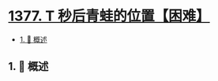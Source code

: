 # [1377. T 秒后青蛙的位置【困难】](https://github.com/Tdahuyou/TNotes.leetcode/tree/main/notes/1377.%20T%20%E7%A7%92%E5%90%8E%E9%9D%92%E8%9B%99%E7%9A%84%E4%BD%8D%E7%BD%AE%E3%80%90%E5%9B%B0%E9%9A%BE%E3%80%91)

<!-- region:toc -->

- [1. 📝 概述](#1--概述)

<!-- endregion:toc -->

## 1. 📝 概述
